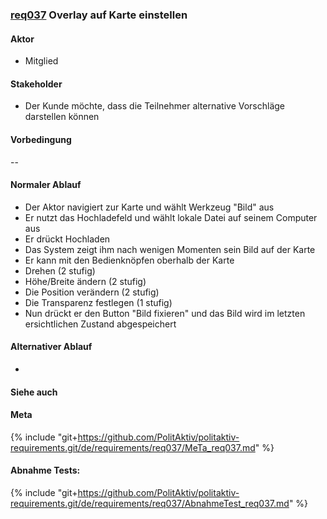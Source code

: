 
### [req037](https://github.com/PolitAktiv/politaktiv-requirements/tree/master/de/requirements/req037/req037.md) Overlay auf Karte einstellen

#### Aktor
 * Mitglied


#### Stakeholder
 * Der Kunde möchte, dass die Teilnehmer alternative Vorschläge darstellen können


#### Vorbedingung
--


#### Normaler Ablauf
 * Der Aktor navigiert zur Karte und wählt Werkzeug "Bild" aus
 * Er nutzt das Hochladefeld und wählt lokale Datei auf seinem Computer aus
 * Er drückt Hochladen
 * Das System zeigt ihm nach wenigen Momenten sein Bild auf der Karte
 * Er kann mit den Bedienknöpfen oberhalb der Karte
  * Drehen (2 stufig)
  * Höhe/Breite ändern (2 stufig)
  * Die Position verändern (2 stufig)
  * Die Transparenz festlegen (1 stufig)
 * Nun drückt er den Button "Bild fixieren" und das Bild wird im letzten ersichtlichen Zustand abgespeichert



#### Alternativer Ablauf
 * 


#### Siehe auch


#### Meta
{% include "git+https://github.com/PolitAktiv/politaktiv-requirements.git/de/requirements/req037/MeTa_req037.md" %} 


#### Abnahme Tests:
{% include "git+https://github.com/PolitAktiv/politaktiv-requirements.git/de/requirements/req037/AbnahmeTest_req037.md" %} 